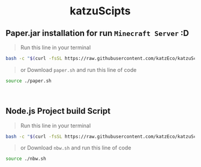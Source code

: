 <h1 align="center">
  katzuScipts
</h1>

## Paper.jar installation for run `Minecraft Server` :D
> Run this line in your terminal

```sh
bash -c "$(curl -fsSL https://raw.githubusercontent.com/katzEco/katzuScript/main/scripts/paper.sh)"
```

> or Download `paper.sh` and run this line of code

```sh
source ./paper.sh
```
<br />

## Node.js Project build Script
> Run this line in your terminal

```sh
bash -c "$(curl -fsSL https://raw.githubusercontent.com/katzEco/katzuScript/main/scripts/nbw.sh)"
```

> or Download `nbw.sh` and run this line of code

```sh
source ./nbw.sh
```